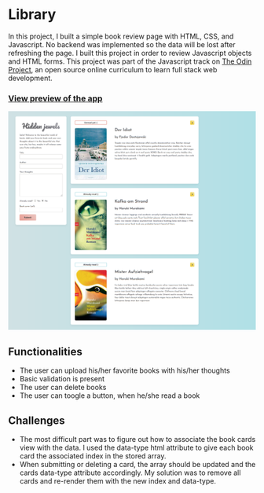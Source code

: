 # Library

In this project, I built a simple book review page with HTML, CSS, and Javascript. 
No backend was implemented so the data will be lost after refreshing the page.
I built this project in order to review Javascript objects and HTML forms. This project
was part of the Javascript track on [The Odin Project](https://www.theodinproject.com/lessons/library), an open source online curriculum to learn full stack web development.

### [View preview of the app](https://htmlpreview.github.io/?https://github.com/ngoc-truong/library/blob/master/index.html)
![Screenshot of book library page](https://github.com/ngoc-truong/library/blob/master/images/Screenshot_2020-04-30%20Screenshot.png)

## Functionalities
- The user can upload his/her favorite books with his/her thoughts
- Basic validation is present
- The user can delete books
- The user can toogle a button, when he/she read a book

## Challenges
- The most difficult part was to figure out how to associate the book cards view with the data. I used the data-type html attribute to give each book card the associated index in the 
stored array.
- When submitting or deleting a card, the array should be updated and the cards data-type attribute accordingly. My solution was to remove all cards and re-render them with the new index and data-type.
